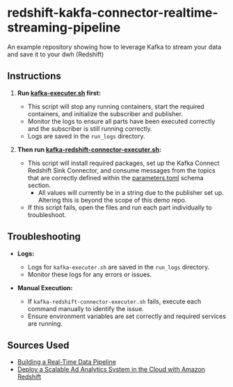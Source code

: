 # redshift-kakfa-connector-realtime-streaming-pipeline
An example repository showing how to leverage Kafka to stream your data and save it to your dwh (Redshift)

## Instructions

1. **Run [kafka-executer.sh](kafka-executer.sh) first:** 
   - This script will stop any running containers, start the required containers, and initialize the subscriber and publisher.
   - Monitor the logs to ensure all parts have been executed correctly and the subscriber is still running correctly.
   - Logs are saved in the `run_logs` directory.

2. **Then run [kafka-redshift-connector-executer.sh](kafka-redshift-connector-executer.sh):**
   - This script will install required packages, set up the Kafka Connect Redshift Sink Connector, and consume messages from the topics that are correctly defined within the [parameters.toml](parameters.toml) schema section.
     - All values will currently be in a string due to the publisher set up. Altering this is beyond the scope of this demo repo.
   - If this script fails, open the files and run each part individually to troubleshoot.

## Troubleshooting

- **Logs:**
  - Logs for `kafka-executer.sh` are saved in the `run_logs` directory.
  - Monitor these logs for any errors or issues.
  
- **Manual Execution:**
  - If `kafka-redshift-connector-executer.sh` fails, execute each command manually to identify the issue.
  - Ensure environment variables are set correctly and required services are running.

## Sources Used

- [Building a Real-Time Data Pipeline](https://medium.com/@nydas/building-a-real-time-data-pipeline-5eff6c6d8a3c)
- [Deploy a Scalable Ad Analytics System in the Cloud with Amazon Redshift](https://redpanda-data.medium.com/deploy-a-scalable-ad-analytics-system-in-the-cloud-with-amazon-redshift-fbbfe9df290c)
